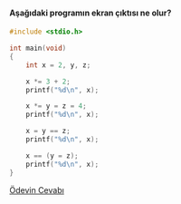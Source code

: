 #### Aşağıdaki programın ekran çıktısı ne olur?


```C
#include <stdio.h>

int main(void)
{
	int x = 2, y, z;

	x *= 3 + 2;
	printf("%d\n", x);

	x *= y = z = 4;
	printf("%d\n", x);

	x = y == z;
	printf("%d\n", x);

	x == (y = z);
	printf("%d\n", x);
}
```

[Ödevin Cevabı](https://youtu.be/U4Mz_mQNpS0)
